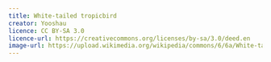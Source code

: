 ```yaml
---
title: White-tailed tropicbird
creator: Yooshau
licence: CC BY-SA 3.0
licence-url: https://creativecommons.org/licenses/by-sa/3.0/deed.en
image-url: https://upload.wikimedia.org/wikipedia/commons/6/6a/White-tailed_tropicbird.jpg
---
```

